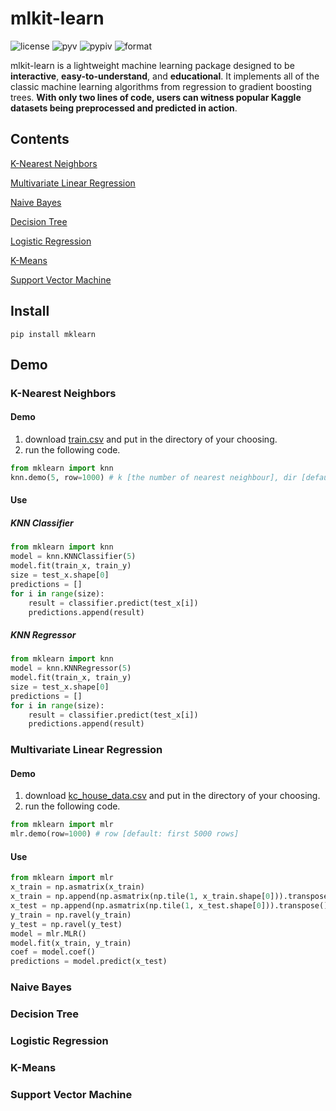mlkit-learn
===========
![license](https://img.shields.io/github/license/ryanxjhan/mlkit-learn.svg)
![pyv](https://img.shields.io/pypi/pyversions/mklearn.svg)
![pypiv](https://img.shields.io/pypi/v/mklearn.svg?color=green)
![format](https://img.shields.io/pypi/format/mklearn.svg)

mlkit-learn is a lightweight machine learning package designed to be **interactive**, **easy-to-understand**, and **educational**. It implements all of the classic machine learning algorithms from regression to gradient boosting trees. **With only two lines of code, users can witness popular Kaggle datasets being preprocessed and predicted in action**.


## Contents
[K-Nearest Neighbors](#k-nearest-neighbors)

[Multivariate Linear Regression](#multivariate-linear-regression)

[Naive Bayes](#naive-bayes)

[Decision Tree](#decision-tree)

[Logistic Regression](#logistic-regression)

[K-Means](#k-means)

[Support Vector Machine](#support-vector-machine)


## Install
`pip install mklearn`


## Demo


### K-Nearest Neighbors
#### Demo
1. download [train.csv](https://www.kaggle.com/c/digit-recognizer/data) and put in the directory of your choosing.
2. run the following code.
```python
from mklearn import knn
knn.demo(5, row=1000) # k [the number of nearest neighbour], dir [default: current directory], row [default: first 5000 rows]
```
#### Use

##### KNN Classifier

```python
from mklearn import knn
model = knn.KNNClassifier(5)
model.fit(train_x, train_y)
size = test_x.shape[0]
predictions = []
for i in range(size):
    result = classifier.predict(test_x[i])
    predictions.append(result)
```

##### KNN Regressor

```python
from mklearn import knn
model = knn.KNNRegressor(5)
model.fit(train_x, train_y)
size = test_x.shape[0]
predictions = []
for i in range(size):
    result = classifier.predict(test_x[i])
    predictions.append(result)
```

### Multivariate Linear Regression
#### Demo
1. download [kc_house_data.csv](https://www.kaggle.com/harlfoxem/housesalesprediction/download#kc_house_data.csv) and put in the directory of your choosing.
2. run the following code.
```python
from mklearn import mlr
mlr.demo(row=1000) # row [default: first 5000 rows]
```
#### Use

```python
from mklearn import mlr
x_train = np.asmatrix(x_train)
x_train = np.append(np.asmatrix(np.tile(1, x_train.shape[0])).transpose(), x_train, axis=1)
x_test = np.append(np.asmatrix(np.tile(1, x_test.shape[0])).transpose(), x_test, axis=1)
y_train = np.ravel(y_train)
y_test = np.ravel(y_test)
model = mlr.MLR()
model.fit(x_train, y_train)
coef = model.coef()
predictions = model.predict(x_test)
```
### Naive Bayes
### Decision Tree
### Logistic Regression
### K-Means
### Support Vector Machine



